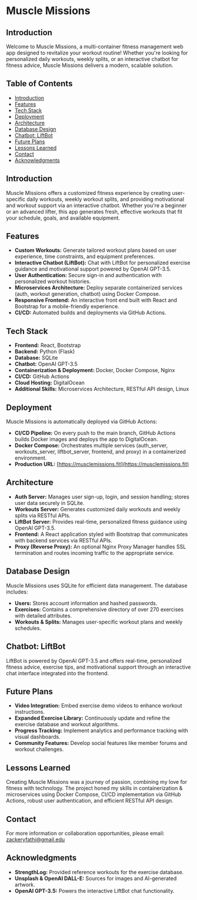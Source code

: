 # Muscle Missions

## Introduction
Welcome to Muscle Missions, a multi-container fitness management web app designed to revitalize your workout routine! Whether you're looking for personalized daily workouts, weekly splits, or an interactive chatbot for fitness advice, Muscle Missions delivers a modern, scalable solution.

## Table of Contents
- [Introduction](#introduction)
- [Features](#features)
- [Tech Stack](#tech-stack)
- [Deployment](#deployment)
- [Architecture](#architecture)
- [Database Design](#database-design)
- [Chatbot: LiftBot](#chatbot-liftbot)
- [Future Plans](#future-plans)
- [Lessons Learned](#lessons-learned)
- [Contact](#contact)
- [Acknowledgments](#acknowledgments)

## Introduction
Muscle Missions offers a customized fitness experience by creating user-specific daily workouts, weekly workout splits, and providing motivational and workout support via an interactive chatbot. Whether you're a beginner or an advanced lifter, this app generates fresh, effective workouts that fit your schedule, goals, and available equipment.

## Features
- **Custom Workouts:** Generate tailored workout plans based on user experience, time constraints, and equipment preferences.
- **Interactive Chatbot (LiftBot):** Chat with LiftBot for personalized exercise guidance and motivational support powered by OpenAI GPT-3.5.
- **User Authentication:** Secure sign-in and authentication with personalized workout histories.
- **Microservices Architecture:** Deploy separate containerized services (auth, workout generation, chatbot) using Docker Compose.
- **Responsive Frontend:** An interactive front end built with React and Bootstrap for a mobile-friendly experience.
- **CI/CD:** Automated builds and deployments via GitHub Actions.

## Tech Stack
- **Frontend:** React, Bootstrap  
- **Backend:** Python (Flask)  
- **Database:** SQLite  
- **Chatbot:** OpenAI GPT-3.5  
- **Containerization & Deployment:** Docker, Docker Compose, Nginx  
- **CI/CD:** GitHub Actions  
- **Cloud Hosting:** DigitalOcean  
- **Additional Skills:** Microservices Architecture, RESTful API design, Linux

## Deployment
Muscle Missions is automatically deployed via GitHub Actions:
- **CI/CD Pipeline:** On every push to the main branch, GitHub Actions builds Docker images and deploys the app to DigitalOcean.
- **Docker Compose:** Orchestrates multiple services (auth_server, workouts_server, liftbot_server, frontend, and proxy) in a containerized environment.
- **Production URL:** [https://musclemissions.fit](https://musclemissions.fit)  

## Architecture
- **Auth Server:** Manages user sign-up, login, and session handling; stores user data securely in SQLite.
- **Workouts Server:** Generates customized daily workouts and weekly splits via RESTful APIs.
- **LiftBot Server:** Provides real-time, personalized fitness guidance using OpenAI GPT-3.5.
- **Frontend:** A React application styled with Bootstrap that communicates with backend services via RESTful APIs.
- **Proxy (Reverse Proxy):** An optional Nginx Proxy Manager handles SSL termination and routes incoming traffic to the appropriate service.

## Database Design
Muscle Missions uses SQLite for efficient data management. The database includes:
- **Users:** Stores account information and hashed passwords.
- **Exercises:** Contains a comprehensive directory of over 270 exercises with detailed attributes.
- **Workouts & Splits:** Manages user-specific workout plans and weekly schedules.

## Chatbot: LiftBot
LiftBot is powered by OpenAI GPT-3.5 and offers real-time, personalized fitness advice, exercise tips, and motivational support through an interactive chat interface integrated into the frontend.

## Future Plans
- **Video Integration:** Embed exercise demo videos to enhance workout instructions.
- **Expanded Exercise Library:** Continuously update and refine the exercise database and workout algorithms.
- **Progress Tracking:** Implement analytics and performance tracking with visual dashboards.
- **Community Features:** Develop social features like member forums and workout challenges.

## Lessons Learned
Creating Muscle Missions was a journey of passion, combining my love for fitness with technology. The project honed my skills in containerization & microservices using Docker Compose, CI/CD implementation via GitHub Actions, robust user authentication, and efficient RESTful API design.

## Contact
For more information or collaboration opportunities, please email: [zackeryfathi@gmail.edu](mailto:zackeryfathi@gmail.com)

## Acknowledgments
- **StrengthLog:** Provided reference workouts for the exercise database.
- **Unsplash & OpenAI DALL-E:** Sources for images and AI-generated artwork.
- **OpenAI GPT-3.5:** Powers the interactive LiftBot chat functionality.
